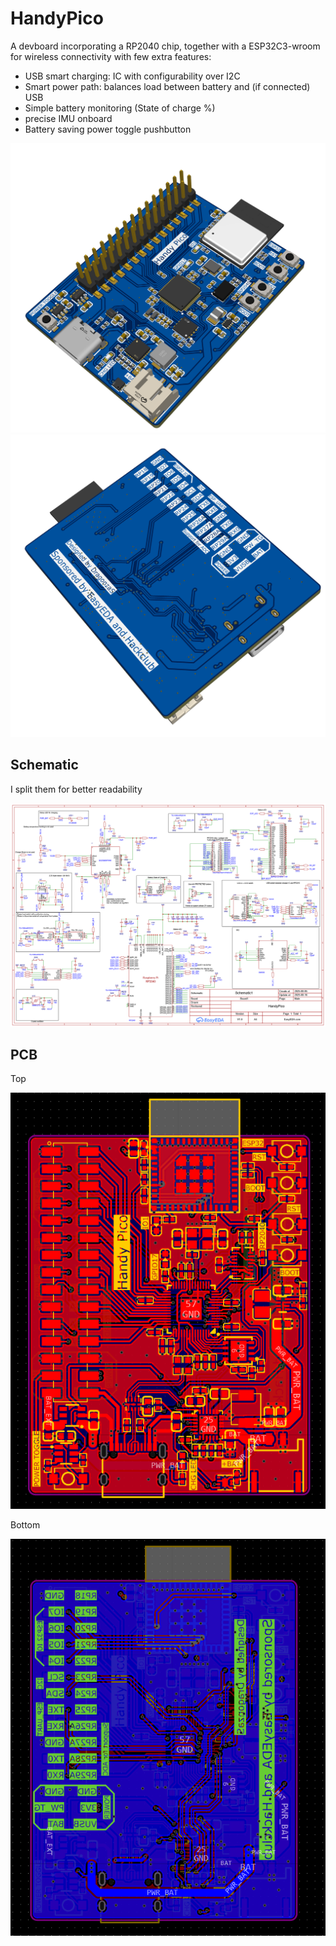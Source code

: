 # HandyPico
A devboard incorporating a RP2040 chip, together with a ESP32C3-wroom for wireless connectivity with few extra features:
- USB smart charging: IC with configurability over I2C
- Smart power path: balances load between battery and (if connected) USB
- Simple battery monitoring (State of charge %)
- precise IMU onboard
- Battery saving power toggle pushbutton

<img src=img/3d_top.png alt="3D" width="600"/>

<img src=img/3d_bottom.png alt="3D" width="600"/>

## Schematic
I split them for better readability

<img src=img/schematic.png alt="Schematic" width="600"/>

## PCB

Top

<img src=img/top_design.png alt="PCB" width="600"/>

Bottom

<img src=img/bottom_design.png alt="PCB" width="600"/>
